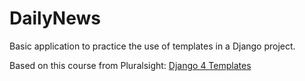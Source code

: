 # DailyNews

Basic application to practice the use of templates in a Django project.

Based on this course from Pluralsight: [
Django 4 Templates](https://app.pluralsight.com/library/courses/django-4-templates/)
